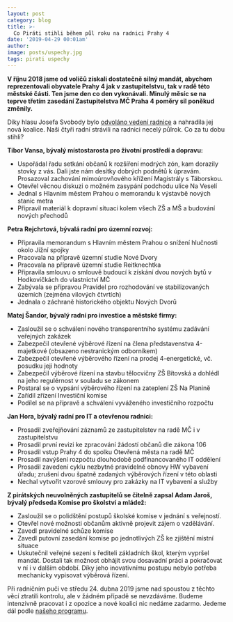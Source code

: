 ```yaml
---
layout: post
category: blog
title: >-  
  Co Piráti stihli během půl roku na radnici Prahy 4
date: '2019-04-29 00:01am'
author: 
image: posts/uspechy.jpg
tags: pirati uspechy
---
```



<b>V říjnu 2018 jsme od voličů získali dostatečně silný mandát, abychom reprezentovali obyvatele Prahy 4 jak v zastupitelstvu, tak v radě této městské části. Ten jsme den co den vykonávali. Minulý měsíc se na teprve třetím zasedání Zastupitelstva MČ Praha 4 poměry sil poněkud změnily.</b>
 
Díky hlasu Josefa Svobody bylo <a href="https://praha4.pirati.cz/aktuality/svrzeni.html">odvoláno vedení radnice</a> a nahradila jej nová koalice.  Naši čtyři radní strávili na radnici necelý půlrok. Co za tu dobu stihli? 
 
<b>Tibor Vansa, bývalý místostarosta pro životní prostředí a dopravu:</b>
<ul>
<li>Uspořádal řadu setkání občanů k rozšíření modrých zón, kam dorazily stovky z vás. Dali jste nám desítky dobrých podnětů k úpravám.
  Prosazoval zachování mimoúrovňového křížení Magistrály s Táborskou.</li>
<li>Otevřel věcnou diskuzi o možném zasypání podchodu ulice Na Veselí</li>
<li>Jednal s Hlavním městem Prahou o memorandu k výstavbě nových stanic metra</li>
<li>Připravil materiál k dopravní situaci kolem všech ZŠ a MŠ a budování nových přechodů</li>
  </ul>
 
<b>Petra Rejchrtová, bývalá radní pro územní rozvoj:</b>
<ul>
<li>Připravila memorandum s Hlavním městem Prahou o snížení hlučnosti okolo Jižní spojky</li>
<li>Pracovala na přípravě územní studie Nové Dvory</li>
<li>Pracovala na přípravě územní studie Reitknechtka</li>
<li>Připravila smlouvu o smlouvě budoucí k získání dvou nových bytů v Hodkovičkách do vlastnictví MČ</li>
<li>Zabývala se přípravou Pravidel pro rozhodování ve stabilizovaných územích (zejména vilových čtvrtích)</li>
<li>Jednala o záchraně historického objektu Nových Dvorů</li>
 </ul>
 
<b>Matej Šandor, bývalý radní pro investice a městské firmy:</b>

<ul>
<li>Zasloužil se o schválení nového transparentního systému zadávání veřejných zakázek</li>
<li>Zabezpečil otevřené výběrové řízení na člena představenstva 4-majetkové (obsazeno nestranickým odborníkem)</li>
<li>Zabezpečil otevřené výběrového řízení na prodej 4-energetické, vč. posudku její hodnoty</li>
<li>Zabezpečil výběrové řízení na stavbu tělocvičny ZŠ Bítovská a dohlédl na jeho regulérnost v souladu se zákonem</li>
<li>Postaral se o vypsání výběrového řízení na zateplení ZŠ Na Planině</li>
<li>Zařídil zřízení Investiční komise</li>
<li>Podílel se na přípravě a schválení vyváženého investičního rozpočtu</li>
  </ul>
  
<b>Jan Hora, bývalý radní pro IT a otevřenou radnici:</b>

<ul>
<li>Prosadil zveřejňování záznamů ze zastupitelstev na radě MČ i v zastupitelstvu</li>
<li>Prosadil první revizi ke zpracování žádostí občanů dle zákona 106</li>
<li>Prosadil vstup Prahy 4 do spolku Otevřená města na radě MČ</li>
<li>Prosadil navýšení rozpočtu dlouhodobě podfinancovaného IT oddělení</li> 
<li>Prosadil zavedení cyklu nezbytné pravidelné obnovy HW vybavení úřadu; zrušení dvou špatně zadaných výběrových řízení v této oblasti</li>
<li>Nechal vytvořit vzorové smlouvy pro zakázky na IT vybavení a služby</li>
  </ul>
 
<b>Z pirátských neuvolněných zastupitelů se čitelně zapsal Adam Jaroš, bývalý předseda Komise pro školství a mládež:</b>

<ul>
<li>Zasloužil se o polidštění postupů školské komise v jednání s veřejností.</li>
<li>Otevřel nové možnosti občanům aktivně projevit zájem o vzdělávání.</li>
<li>Zavedl pravidelné schůze komise</li>
<li>Zavedl putovní zasedání komise po jednotlivých ZŠ ke zjištění místní situace</li>
<li>Uskutečnil veřejné sezení s řediteli základních škol, kterým vypršel mandát. Dostali tak možnost obhájit svou dosavadní práci a pokračovat v ní i v dalším období. Díky jeho inovativnímu postupu nebylo potřeba mechanicky vypisovat výběrová řízení.</li>
   </ul>
 
Při radničním puči ve středu 24. dubna 2019 jsme nad spoustou z těchto věcí ztratili kontrolu, ale v žádném případě se nevzdáváme. Budeme intenzivně pracovat i z opozice a nové koalici nic nedáme zadarmo. Jedeme dál podle <a href="https://praha4.pirati.cz/program/praha4/priority/">našeho programu</a>.

